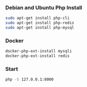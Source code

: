 ### Debian and Ubuntu Php Install
```sh
sudo apt-get install php-cli
sudo apt-get install php-redis
sudo apt-get install php-mysql
```

### Docker
```sh
docker-php-ext-install mysqli
docker-php-ext-install redis
```

### Start
```sh
php -S 127.0.0.1:8000
```